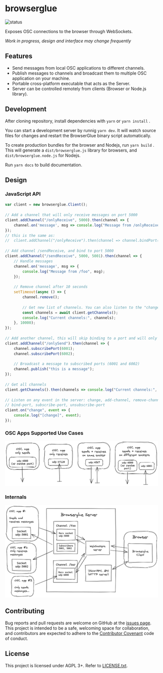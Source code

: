 # browserglue

![status](https://github.com/munshkr/browserglue/actions/workflows/main.yml/badge.svg)

Exposes OSC connections to the browser through WebSockets.

*Work in progress, design and interface may change frequently*

## Features

* Send messages from local OSC applications to different channels.
* Publish messages to channels and broadcast them to multiple OSC application on your machine.
* Portable cross-platform executable that acts as the Server.
* Server can be controlled remotely from clients (Browser or Node.js library).

## Development

After cloning repository, install dependencies with `yarn` or `yarn install` .

You can start a development server by runnig `yarn dev`. It will watch source
files for changes and restart the BrowserGlue binary script automatically.

To create production bundles for the browser and Nodejs, run `yarn build` .
This will generate a `dist/browserglue.js` library for browsers, and
`dist/browserglue.node.js` for Nodejs.

Run `yarn docs` to build documentation.

## Design

### JavaScript API

```javascript
var client = new browserglue.Client();

// Add a channel that will only receive messages on port 5000
client.addChannel("/onlyReceive", 5000).then(channel => {
    channel.on('message', msg => console.log("Message from /onlyReceive:", msg));
});
// this is the same as:
//  client.addChannel("/onlyReceive").then(channel => channel.bindPort(5000));

// Add channel /sendReceive, and bind to port 5000
client.addChannel("/sendReceive", 5000, 5001).then(channel => {
    // Handle messages
    channel.on('message', msg => {
        console.log("Message from /foo", msg);
    });

    // Remove channel after 10 seconds
    setTimeout(async () => {
        channel.remove();

        // Get new list of channels. You can also listen to the "change" event
        const channels = await client.getChannels();
        console.log("Current channels:", channels);
    }, 10000);
});

// Add another channel, this will skip binding to a port and will only send messages to port 6001 and 6002
client.addChannel("/onlySend").then(channel => {
    channel.subscribePort(6001);
    channel.subscribePort(6002);

    // Broadcast a message to subscribed ports (6001 and 6002)
    channel.publish("this is a message");
});

// Get all channels
client.getChannels().then(channels => console.log("Current channels:", channels));

// Listen on any event in the server: change, add-channel, remove-channel,
// bind-port, subscribe-port, unsubscribe-port
client.on("change", event => {
    console.log("[change]", event);
});
```

### OSC Apps Supported Use Cases

![Diagram: OSC Apps Use Cases](media/osc-apps.png)

### Internals

![Diagram: Internals](media/internals.png)

## Contributing

Bug reports and pull requests are welcome on GitHub at the [issues
page](https://github.com/munshkr/browserglue). This project is intended to be a
safe, welcoming space for collaboration, and contributors are expected to
adhere to the [Contributor Covenant](http://contributor-covenant.org) code of
conduct.

## License

This project is licensed under AGPL 3+. Refer to [LICENSE.txt](LICENSE.txt).
